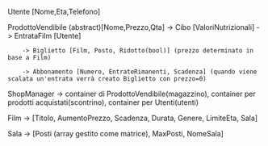 Utente [Nome,Eta,Telefono]

ProdottoVendibile (abstract)[Nome,Prezzo,Qta]
	-> Cibo [ValoriNutrizionali]
	-> EntrataFilm	[Utente]
		
		-> Biglietto [Film, Posto, Ridotto(bool)] (prezzo determinato in base a Film)
		
		-> Abbonamento [Numero, EntrateRimanenti, Scadenza] (quando viene scalata un'entrata verrà creato Biglietto con prezzo=0)


ShopManager -> container di ProdottoVendibile(magazzino), container per prodotti acquistati(scontrino), container per Utenti(utenti)

Film -> [Titolo, AumentoPrezzo, Scadenza, Durata, Genere, LimiteEta, Sala]

Sala -> [Posti (array gestito come matrice), MaxPosti, NomeSala]
